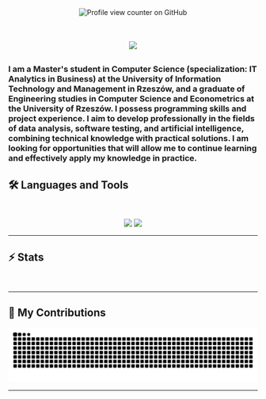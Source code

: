 <div align="center"> 
<img src="https://komarev.com/ghpvc/?username=michalzychowski&color=green&label=PROFILE+VIEWS" alt="Profile view counter on GitHub">
</div>
<h1 align="center">
    <img src="https://readme-typing-svg.herokuapp.com/?font=Inter&size=48&center=true&vCenter=true&width=500&height=70&color=85C63D&duration=6000&lines=Hi+everyone!+👋;+I'm+Michael!;" />
</h1>

### I am a Master's student in Computer Science (specialization: IT Analytics in Business) at the University of Information Technology and Management in Rzeszów, and a graduate of Engineering studies in Computer Science and Econometrics at the University of Rzeszów. I possess programming skills and project experience. I aim to develop professionally in the fields of data analysis, software testing, and artificial intelligence, combining technical knowledge with practical solutions. I am looking for opportunities that will allow me to continue learning and effectively apply my knowledge in practice.

## 🛠️ Languages and Tools

<br>

<p align="center">
  <img src="https://skillicons.dev/icons?i=py,java,mysql,r,html,css" />
  <img src="https://skillicons.dev/icons?i=vscode,git,postman" />
</p>

<hr>

## ⚡️ Stats

<br>


<hr>

## 🐍 My Contributions

<div align="center">
  <picture>
    <source media="(prefers-color-scheme: dark)" srcset="https://raw.githubusercontent.com/michalzychowski/michalzychowski/output/github-contribution-grid-snake-dark.svg" />
    <source media="(prefers-color-scheme: light)" srcset="https://raw.githubusercontent.com/michalzychowski/michalzychowski/output/github-contribution-grid-snake.svg" />
    <img alt="github-snake" src="https://raw.githubusercontent.com/michalzychowski/michalzychowski/output/github-contribution-grid-snake.svg" />
  </picture>
</div>

<hr>
